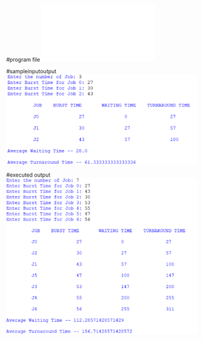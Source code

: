 #program file
![program file](sjf_527.py)

#sampleinputoutput
![sampleinputoutput](sampleinputoutput_527.PNG)

#executed output
![executedoutput](executedoutput_527.PNG)
